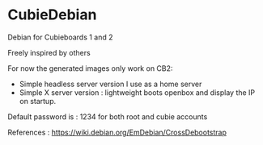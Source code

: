 CubieDebian
===========

Debian for Cubieboards 1 and 2

Freely inspired by others

For now the generated images only work on CB2: 
- Simple headless server version I use as a home server
- Simple X server version : lightweight boots openbox and display the IP on startup.

Default password is : 1234 for both root and cubie accounts


References :
https://wiki.debian.org/EmDebian/CrossDebootstrap
